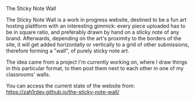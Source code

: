 The Sticky Note Wall

The Sticky Note Wall is a work in progress website, destined to be a fun art hosting plattform with an interesting gimmick:
every piece uploaded has to be in square ratio, and preferably drawn by hand on a sticky note of any brand.
Afterwards, depending on the art's proximity to the borders of the site,
it will get added horizontally or vertically to a grid of other submissions,
therefore forming a "wall", of purely sticky note art.

The idea came from a project I'm currently working on, where I draw things in this particular format, to then post them
next to each other in one of my classrooms' walls.

You can access the current state of the website from: https://zah1rdev.github.io/the-sticky-note-wall/
